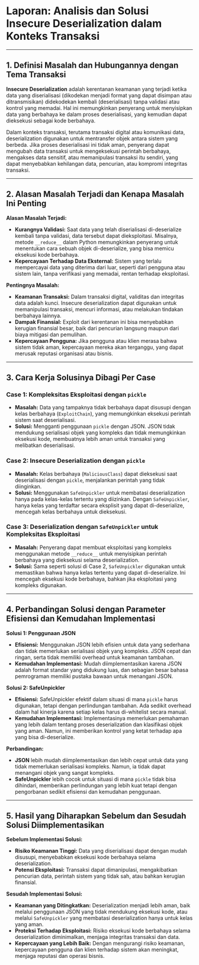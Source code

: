 # Laporan: Analisis dan Solusi Insecure Deserialization dalam Konteks Transaksi

---

## 1. Definisi Masalah dan Hubungannya dengan Tema Transaksi

**Insecure Deserialization** adalah kerentanan keamanan yang terjadi ketika data yang diserialisasi (dikodekan menjadi format yang dapat disimpan atau ditransmisikan) didekodekan kembali (deserialisasi) tanpa validasi atau kontrol yang memadai. Hal ini memungkinkan penyerang untuk menyisipkan data yang berbahaya ke dalam proses deserialisasi, yang kemudian dapat dieksekusi sebagai kode berbahaya.

Dalam konteks transaksi, terutama transaksi digital atau komunikasi data, deserialization digunakan untuk mentransfer objek antara sistem yang berbeda. Jika proses deserialisasi ini tidak aman, penyerang dapat mengubah data transaksi untuk mengeksekusi perintah berbahaya, mengakses data sensitif, atau memanipulasi transaksi itu sendiri, yang dapat menyebabkan kehilangan data, pencurian, atau kompromi integritas transaksi.

---

## 2. Alasan Masalah Terjadi dan Kenapa Masalah Ini Penting

**Alasan Masalah Terjadi:**
- **Kurangnya Validasi:** Saat data yang telah diserialisasi di-deserialize kembali tanpa validasi, data tersebut dapat dieksploitasi. Misalnya, metode `__reduce__` dalam Python memungkinkan penyerang untuk menentukan cara sebuah objek di-deserialize, yang bisa memicu eksekusi kode berbahaya.
- **Kepercayaan Terhadap Data Eksternal:** Sistem yang terlalu mempercayai data yang diterima dari luar, seperti dari pengguna atau sistem lain, tanpa verifikasi yang memadai, rentan terhadap eksploitasi.

**Pentingnya Masalah:**
- **Keamanan Transaksi:** Dalam transaksi digital, validitas dan integritas data adalah kunci. Insecure deserialization dapat digunakan untuk memanipulasi transaksi, mencuri informasi, atau melakukan tindakan berbahaya lainnya.
- **Dampak Finansial:** Exploit dari kerentanan ini bisa menyebabkan kerugian finansial besar, baik dari pencurian langsung maupun dari biaya mitigasi dan pemulihan.
- **Kepercayaan Pengguna:** Jika pengguna atau klien merasa bahwa sistem tidak aman, kepercayaan mereka akan terganggu, yang dapat merusak reputasi organisasi atau bisnis.

---

## 3. Cara Kerja Solusinya Dibagi Per Case

### Case 1: Kompleksitas Eksploitasi dengan `pickle`
- **Masalah:** Data yang tampaknya tidak berbahaya dapat disusupi dengan kelas berbahaya (`ExploitChain`), yang memungkinkan eksekusi perintah sistem saat deserialisasi.
- **Solusi:** Mengganti penggunaan `pickle` dengan JSON. JSON tidak mendukung serialisasi objek yang kompleks dan tidak memungkinkan eksekusi kode, membuatnya lebih aman untuk transaksi yang melibatkan deserialisasi.

### Case 2: Insecure Deserialization dengan `pickle`
- **Masalah:** Kelas berbahaya (`MaliciousClass`) dapat dieksekusi saat deserialisasi dengan `pickle`, menjalankan perintah yang tidak diinginkan.
- **Solusi:** Menggunakan `SafeUnpickler` untuk membatasi deserialization hanya pada kelas-kelas tertentu yang diizinkan. Dengan `SafeUnpickler`, hanya kelas yang terdaftar secara eksplisit yang dapat di-deserialize, mencegah kelas berbahaya untuk dieksekusi.

### Case 3: Deserialization dengan `SafeUnpickler` untuk Kompleksitas Eksploitasi
- **Masalah:** Penyerang dapat membuat eksploitasi yang kompleks menggunakan metode `__reduce__` untuk menyisipkan perintah berbahaya yang dieksekusi selama deserialization.
- **Solusi:** Sama seperti solusi di Case 2, `SafeUnpickler` digunakan untuk memastikan bahwa hanya kelas tertentu yang dapat di-deserialize. Ini mencegah eksekusi kode berbahaya, bahkan jika eksploitasi yang kompleks digunakan.

---

## 4. Perbandingan Solusi dengan Parameter Efisiensi dan Kemudahan Implementasi

**Solusi 1: Penggunaan JSON**
- **Efisiensi:** Menggunakan JSON lebih efisien untuk data yang sederhana dan tidak memerlukan serialisasi objek yang kompleks. JSON cepat dan ringan, serta tidak memiliki overhead untuk keamanan tambahan.
- **Kemudahan Implementasi:** Mudah diimplementasikan karena JSON adalah format standar yang didukung luas, dan sebagian besar bahasa pemrograman memiliki pustaka bawaan untuk menangani JSON.

**Solusi 2: SafeUnpickler**
- **Efisiensi:** SafeUnpickler efektif dalam situasi di mana `pickle` harus digunakan, tetapi dengan perlindungan tambahan. Ada sedikit overhead dalam hal kinerja karena setiap kelas harus di-whitelist secara manual.
- **Kemudahan Implementasi:** Implementasinya memerlukan pemahaman yang lebih dalam tentang proses deserialization dan klasifikasi objek yang aman. Namun, ini memberikan kontrol yang ketat terhadap apa yang bisa di-deserialize.

**Perbandingan:**
- **JSON** lebih mudah diimplementasikan dan lebih cepat untuk data yang tidak memerlukan serialisasi kompleks. Namun, ia tidak dapat menangani objek yang sangat kompleks.
- **SafeUnpickler** lebih cocok untuk situasi di mana `pickle` tidak bisa dihindari, memberikan perlindungan yang lebih kuat tetapi dengan pengorbanan sedikit efisiensi dan kemudahan penggunaan.

---

## 5. Hasil yang Diharapkan Sebelum dan Sesudah Solusi Diimplementasikan

**Sebelum Implementasi Solusi:**
- **Risiko Keamanan Tinggi:** Data yang diserialisasi dapat dengan mudah disusupi, menyebabkan eksekusi kode berbahaya selama deserialization.
- **Potensi Eksploitasi:** Transaksi dapat dimanipulasi, mengakibatkan pencurian data, perintah sistem yang tidak sah, atau bahkan kerugian finansial.

**Sesudah Implementasi Solusi:**
- **Keamanan yang Ditingkatkan:** Deserialization menjadi lebih aman, baik melalui penggunaan JSON yang tidak mendukung eksekusi kode, atau melalui `SafeUnpickler` yang membatasi deserialization hanya untuk kelas yang aman.
- **Proteksi Terhadap Eksploitasi:** Risiko eksekusi kode berbahaya selama deserialization diminimalkan, menjaga integritas transaksi dan data.
- **Kepercayaan yang Lebih Baik:** Dengan mengurangi risiko keamanan, kepercayaan pengguna dan klien terhadap sistem akan meningkat, menjaga reputasi dan operasi bisnis.
